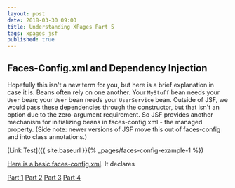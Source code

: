 ```yaml
---
layout: post
date: 2018-03-30 09:00
title: Understanding XPages Part 5
tags: xpages jsf
published: true
---
```

## Faces-Config.xml and Dependency Injection
Hopefully this isn't a new term for you, but here is a brief explanation in case it is. Beans often rely on one another. Your `MyStuff` bean needs your `User` bean; your `User` bean needs your `UserService` bean. Outside of JSF, we would pass these dependencies through the constructor, but that isn't an option due to the zero-argument requirement. So JSF provides another mechanism for initializing beans in faces-config.xml - the managed property. (Side note: newer versions of JSF move this out of faces-config and into class annotations.)

[Link Test]({{ site.baseurl }}{% _pages/faces-config-example-1 %})
<!-- more -->

[Here is a basic faces-config.xml](/faces-config-example-1). It declares 

[Part 1](/Understanding-XPages-part-1)
[Part 2](/Understanding-XPages-part-2)
[Part 3](/Understanding-XPages-part-3)
[Part 4](/Understanding-XPages-part-4)